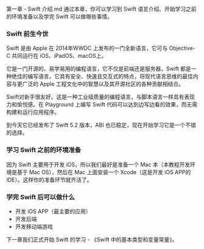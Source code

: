 第一章 - Swift 介绍.md
通过本章，你可以学习到 Swift 语言介绍、开始学习之前的环境准备以及学完 Swift 可以做哪些事情。
### Swift 前生今世
Swift 是由 Apple 在 2014年WWDC 上发布的一门全新语言，它可与 Objective-C 共同运行在 iOS、iPadOS、macOS上。

它是一门开源的、易学易用的编程语言，它不仅是前端还是服务器，Swift 都是一种绝佳的编写语言。它具有安全、快速且交互式的特点，将现代语言思维的最佳内容与更广泛的 Apple 工程文化中的智慧以及其开源社区的各种贡献相结合。

Swift对新手很友好。这是一种工业级质量的编程语言，与脚本语言一样具有表现力和愉悦感。在 Playground 上编写 Swift 代码可以达到边写边看的效果，而无需构建和运行应用程序。

到今天它已经发布了 Swift 5.2 版本，ABI 也已稳定，现在开始学习它是一个不错的选择。
### 学习 Swift 之前的环境准备
因为 Swift 主要用于开发 iOS，所以我们最好是准备一个 Mac 本（本教程开发环境是基于 Mac OS），然后在 Mac 上面安装一个 Xcode（这是开发 iOS APP的IDE）。这样你的准备环节就齐活了。

### 学完 Swift 后可以做什么
* 开发 iOS APP（最主要的应用）
* 开发后端
* 开发移动端游戏

下一章我们正式开始 Swift 的学习 - 《Swift 中的基本类型和变量常量》。